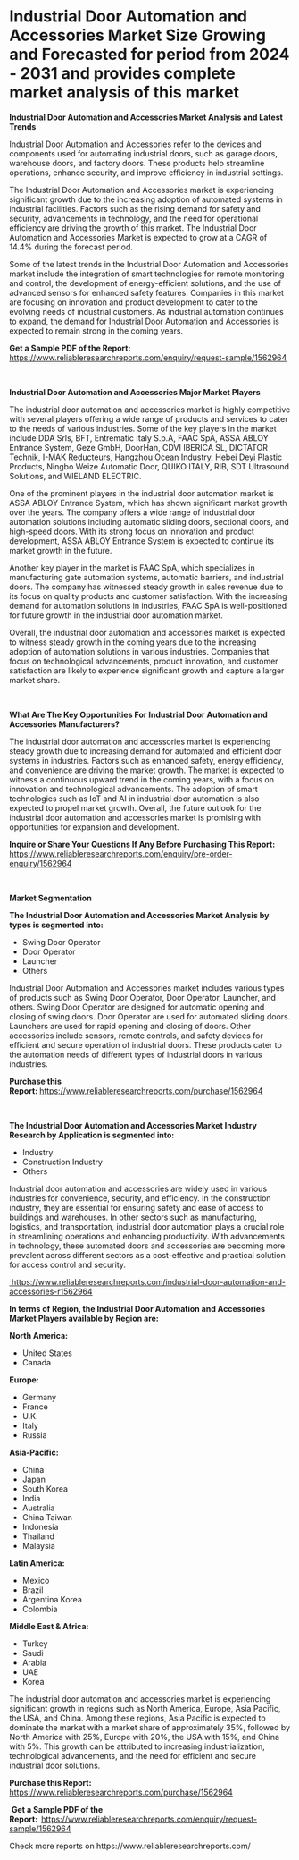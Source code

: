 <p><h1>Industrial Door Automation and Accessories Market Size Growing and Forecasted for period from 2024 - 2031 and provides complete market analysis of this market</h1></p><p><strong>Industrial Door Automation and Accessories Market Analysis and Latest Trends</strong></p>
<p><p>Industrial Door Automation and Accessories refer to the devices and components used for automating industrial doors, such as garage doors, warehouse doors, and factory doors. These products help streamline operations, enhance security, and improve efficiency in industrial settings.</p><p>The Industrial Door Automation and Accessories market is experiencing significant growth due to the increasing adoption of automated systems in industrial facilities. Factors such as the rising demand for safety and security, advancements in technology, and the need for operational efficiency are driving the growth of this market. The Industrial Door Automation and Accessories Market is expected to grow at a CAGR of 14.4% during the forecast period.</p><p>Some of the latest trends in the Industrial Door Automation and Accessories market include the integration of smart technologies for remote monitoring and control, the development of energy-efficient solutions, and the use of advanced sensors for enhanced safety features. Companies in this market are focusing on innovation and product development to cater to the evolving needs of industrial customers. As industrial automation continues to expand, the demand for Industrial Door Automation and Accessories is expected to remain strong in the coming years.</p></p>
<p><strong>Get a Sample PDF of the Report:&nbsp;</strong> <a href="https://www.reliableresearchreports.com/enquiry/request-sample/1562964">https://www.reliableresearchreports.com/enquiry/request-sample/1562964</a></p>
<p>&nbsp;</p>
<p><strong>Industrial Door Automation and Accessories Major Market Players</strong></p>
<p><p>The industrial door automation and accessories market is highly competitive with several players offering a wide range of products and services to cater to the needs of various industries. Some of the key players in the market include DDA Srls, BFT, Entrematic Italy S.p.A, FAAC SpA, ASSA ABLOY Entrance System, Geze GmbH, DoorHan, CDVI IBERICA SL, DICTATOR Technik, I-MAK Reducteurs, Hangzhou Ocean Industry, Hebei Deyi Plastic Products, Ningbo Weize Automatic Door, QUIKO ITALY, RIB, SDT Ultrasound Solutions, and WIELAND ELECTRIC.</p><p>One of the prominent players in the industrial door automation market is ASSA ABLOY Entrance System, which has shown significant market growth over the years. The company offers a wide range of industrial door automation solutions including automatic sliding doors, sectional doors, and high-speed doors. With its strong focus on innovation and product development, ASSA ABLOY Entrance System is expected to continue its market growth in the future.</p><p>Another key player in the market is FAAC SpA, which specializes in manufacturing gate automation systems, automatic barriers, and industrial doors. The company has witnessed steady growth in sales revenue due to its focus on quality products and customer satisfaction. With the increasing demand for automation solutions in industries, FAAC SpA is well-positioned for future growth in the industrial door automation market.</p><p>Overall, the industrial door automation and accessories market is expected to witness steady growth in the coming years due to the increasing adoption of automation solutions in various industries. Companies that focus on technological advancements, product innovation, and customer satisfaction are likely to experience significant growth and capture a larger market share.</p></p>
<p>&nbsp;</p>
<p><strong>What Are The Key Opportunities For Industrial Door Automation and Accessories Manufacturers?</strong></p>
<p><p>The industrial door automation and accessories market is experiencing steady growth due to increasing demand for automated and efficient door systems in industries. Factors such as enhanced safety, energy efficiency, and convenience are driving the market growth. The market is expected to witness a continuous upward trend in the coming years, with a focus on innovation and technological advancements. The adoption of smart technologies such as IoT and AI in industrial door automation is also expected to propel market growth. Overall, the future outlook for the industrial door automation and accessories market is promising with opportunities for expansion and development.</p></p>
<p><strong>Inquire or Share Your Questions If Any Before Purchasing This Report:</strong> <a href="https://www.reliableresearchreports.com/enquiry/pre-order-enquiry/1562964">https://www.reliableresearchreports.com/enquiry/pre-order-enquiry/1562964</a></p>
<p>&nbsp;</p>
<p><strong>Market Segmentation</strong></p>
<p><strong>The Industrial Door Automation and Accessories Market Analysis by types is segmented into:</strong></p>
<p><ul><li>Swing Door Operator</li><li>Door Operator</li><li>Launcher</li><li>Others</li></ul></p>
<p><p>Industrial Door Automation and Accessories market includes various types of products such as Swing Door Operator, Door Operator, Launcher, and others. Swing Door Operator are designed for automatic opening and closing of swing doors. Door Operator are used for automated sliding doors. Launchers are used for rapid opening and closing of doors. Other accessories include sensors, remote controls, and safety devices for efficient and secure operation of industrial doors. These products cater to the automation needs of different types of industrial doors in various industries.</p></p>
<p><strong>Purchase this Report:&nbsp;</strong><a href="https://www.reliableresearchreports.com/purchase/1562964">https://www.reliableresearchreports.com/purchase/1562964</a></p>
<p>&nbsp;</p>
<p><strong>The Industrial Door Automation and Accessories Market Industry Research by Application is segmented into:</strong></p>
<p><ul><li>Industry</li><li>Construction Industry</li><li>Others</li></ul></p>
<p><p>Industrial door automation and accessories are widely used in various industries for convenience, security, and efficiency. In the construction industry, they are essential for ensuring safety and ease of access to buildings and warehouses. In other sectors such as manufacturing, logistics, and transportation, industrial door automation plays a crucial role in streamlining operations and enhancing productivity. With advancements in technology, these automated doors and accessories are becoming more prevalent across different sectors as a cost-effective and practical solution for access control and security.</p></p>
<p><a href="https://www.reliableresearchreports.com/industrial-door-automation-and-accessories-r1562964">&nbsp;https://www.reliableresearchreports.com/industrial-door-automation-and-accessories-r1562964</a></p>
<p><strong>In terms of Region, the Industrial Door Automation and Accessories Market Players available by Region are:</strong></p>
<p>
    <p> <strong> North America: </strong>
        <ul>
            <li>United States</li>
            <li>Canada</li>
        </ul>
        </p> 
    <p> <strong> Europe: </strong>
        <ul>
            <li>Germany</li>
            <li>France</li>
            <li>U.K.</li>
            <li>Italy</li>
            <li>Russia</li>
        </ul>
        </p> 
    <p> <strong> Asia-Pacific: </strong>
        <ul>
            <li>China</li>
            <li>Japan</li>
            <li>South Korea</li>
            <li>India</li>
            <li>Australia</li>
            <li>China Taiwan</li>
            <li>Indonesia</li>
            <li>Thailand</li>
            <li>Malaysia</li>
        </ul>
        </p> 
    <p> <strong> Latin America: </strong>
        <ul>
            <li>Mexico</li>
            <li>Brazil</li>
            <li>Argentina Korea</li>
            <li>Colombia</li>
        </ul>
        </p> 
    <p> <strong> Middle East & Africa: </strong>
        <ul>
            <li>Turkey</li>
            <li>Saudi</li>
            <li>Arabia</li>
            <li>UAE</li>
            <li>Korea</li>
        </ul>
    </p>
    </p>
<p><p>The industrial door automation and accessories market is experiencing significant growth in regions such as North America, Europe, Asia Pacific, the USA, and China. Among these regions, Asia Pacific is expected to dominate the market with a market share of approximately 35%, followed by North America with 25%, Europe with 20%, the USA with 15%, and China with 5%. This growth can be attributed to increasing industrialization, technological advancements, and the need for efficient and secure industrial door solutions.</p></p>
<p><strong>Purchase this Report: </strong><a href="https://www.reliableresearchreports.com/purchase/1562964">https://www.reliableresearchreports.com/purchase/1562964</a></p>
<p>&nbsp;<strong>Get a Sample PDF of the Report:&nbsp;&nbsp;</strong><a href="https://www.reliableresearchreports.com/enquiry/request-sample/1562964">https://www.reliableresearchreports.com/enquiry/request-sample/1562964</a></p>
<p><strong></strong></p>
<p>Check more reports on https://www.reliableresearchreports.com/</p>